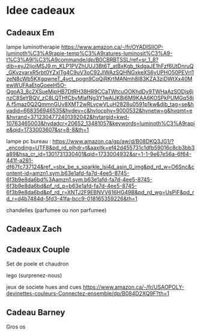 # Idee cadeaux

## Cadeaux Em
lampe luminotherapie https://www.amazon.ca/-/fr/OYADISIIOP-luminoth%C3%A9rapie-temp%C3%A9ratures-luminosit%C3%A9-t%C3%A9l%C3%A9commande/dp/B0CBRBTSSL/ref=sr_1_8?dib=eyJ2IjoiMSJ9.m_KLP1PVZhUUJ3Bt6T_atBxKgb_tkdgaJE1hFzf6UtDnruQ_GKvzyarxR5rbt0YZxlTg4C9uV3oC92JlWAzSQHNGxkeXS6yUPHO50PEVrl1zeN8cWb5KXgqwneT_4vct_pogn9CqQiRKrtMANmh8I83KZA3ziDWtXx40MewWUFAaEtgGoeeH5O-QgoA3_8c2XSueMipHB7DtRH38HR9CCaTWtcuOOKhdDy9TWHaAzSODis6jnzC8SeYBQV_zC8LQTHfCbyMlafNg3Y1wAlJKBj6M9KAA6KOSPkPUMGq58jA.f5maz0Q2QmmnGUv8XMT2wRLvcwVLuH2828u0591p1kw&dib_tag=se&hvadid=668356946535&hvdev=c&hvlocphy=9000532&hvnetw=g&hvqmt=e&hvrand=3712304772401392042&hvtargid=kwd-10763465003&hydadcr=20652_13481057&keywords=luminoth%C3%A9rapie&qid=1733003607&sr=8-8&th=1

lampe pc bureau : https://www.amazon.ca/gp/aw/d/B08DKQ3JG1/?_encoding=UTF8&pd_rd_plhdr=t&aaxitk=ef42d455731c1dfb59016c8cb3bb3a89&hsa_cr_id=1301731330401&qid=1733004932&sr=1-1-9e67e56a-6f64-441f-a281-df67fc737124&ref_=sbx_be_s_sparkle_lsi4d_asin_0_img&pd_rd_w=O6Snc&content-id=amzn1.sym.b63e1afd-fa7d-4ee5-8745-6f3b9e8da6bd%3Aamzn1.sym.b63e1afd-fa7d-4ee5-8745-6f3b9e8da6bd&pf_rd_p=b63e1afd-fa7d-4ee5-8745-6f3b9e8da6bd&pf_rd_r=XNTJ2F9EBNVV616HG49B&pd_rd_wg=UsPiF&pd_rd_r=d4b7484d-5fd3-41fa-bcc9-018165359226&th=1

chandelles (parfumee ou non parfumee)




## Cadeaux Zach


## Cadeaux Couple
Set de poele et chaudron

lego (surprenez-nous)

jeux de societe hues and cues  https://www.amazon.ca/-/fr/USAOPOLY-devinettes-couleurs-Connectez-ensemble/dp/B084D2XQ9F?th=1

## Cadeau Barney
Gros os

